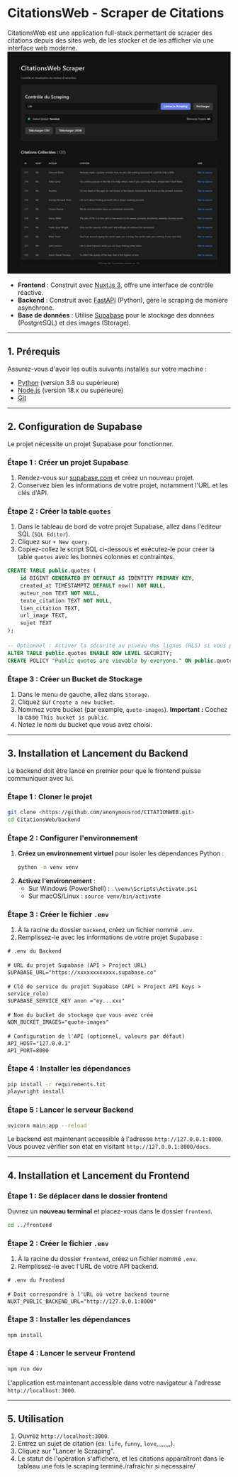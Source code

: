 # CitationsWeb - Scraper de Citations

CitationsWeb est une application full-stack permettant de scraper des citations depuis des sites web, de les stocker et de les afficher via une interface web moderne.
![Dashboard](apercu.png)

- **Frontend** : Construit avec [Nuxt.js 3](https://nuxt.com/), offre une interface de contrôle réactive.
- **Backend** : Construit avec [FastAPI](https://fastapi.tiangolo.com/) (Python), gère le scraping de manière asynchrone.
- **Base de données** : Utilise [Supabase](https://supabase.com/) pour le stockage des données (PostgreSQL) et des images (Storage).

---

## 1. Prérequis

Assurez-vous d'avoir les outils suivants installés sur votre machine :
- [Python](https://www.python.org/downloads/) (version 3.8 ou supérieure)
- [Node.js](https://nodejs.org/en/) (version 18.x ou supérieure)
- [Git](https://git-scm.com/downloads/)

---

## 2. Configuration de Supabase

Le projet nécessite un projet Supabase pour fonctionner.

### Étape 1 : Créer un projet Supabase

1.  Rendez-vous sur [supabase.com](https://supabase.com/) et créez un nouveau projet.
2.  Conservez bien les informations de votre projet, notamment l'URL et les clés d'API.

### Étape 2 : Créer la table `quotes`

1.  Dans le tableau de bord de votre projet Supabase, allez dans l'éditeur SQL (`SQL Editor`).
2.  Cliquez sur `+ New query`.
3.  Copiez-collez le script SQL ci-dessous et exécutez-le pour créer la table `quotes` avec les bonnes colonnes et contraintes.

```sql
CREATE TABLE public.quotes (
    id BIGINT GENERATED BY DEFAULT AS IDENTITY PRIMARY KEY,
    created_at TIMESTAMPTZ DEFAULT now() NOT NULL,
    auteur_nom TEXT NOT NULL,
    texte_citation TEXT NOT NULL,
    lien_citation TEXT,
    url_image TEXT,
    sujet TEXT
);

-- Optionnel : Activer la sécurité au niveau des lignes (RLS) si vous prévoyez un accès public
ALTER TABLE public.quotes ENABLE ROW LEVEL SECURITY;
CREATE POLICY "Public quotes are viewable by everyone." ON public.quotes FOR SELECT USING (true);
```

### Étape 3 : Créer un Bucket de Stockage

1.  Dans le menu de gauche, allez dans `Storage`.
2.  Cliquez sur `Create a new bucket`.
3.  Nommez votre bucket (par exemple, `quote-images`). **Important :** Cochez la case `This bucket is public`.
4.  Notez le nom du bucket que vous avez choisi.

---

## 3. Installation et Lancement du Backend

Le backend doit être lancé en premier pour que le frontend puisse communiquer avec lui.

### Étape 1 : Cloner le projet

```bash
git clone <https://github.com/anonymousrod/CITATIONWEB.git>
cd CitationsWeb/backend
```

### Étape 2 : Configurer l'environnement

1.  **Créez un environnement virtuel** pour isoler les dépendances Python :
    ```bash
    python -m venv venv
    ```
2.  **Activez l'environnement** :
    -   Sur Windows (PowerShell) : `.\venv\Scripts\Activate.ps1`
    -   Sur macOS/Linux : `source venv/bin/activate`

### Étape 3 : Créer le fichier `.env`

1.  À la racine du dossier `backend`, créez un fichier nommé `.env`.
2.  Remplissez-le avec les informations de votre projet Supabase :

```env
# .env du Backend

# URL du projet Supabase (API > Project URL)
SUPABASE_URL="https://xxxxxxxxxxxx.supabase.co"

# Clé de service du projet Supabase (API > Project API Keys > service_role)
SUPABASE_SERVICE_KEY anon ="ey...xxx"

# Nom du bucket de stockage que vous avez créé
NOM_BUCKET_IMAGES="quote-images"

# Configuration de l'API (optionnel, valeurs par défaut)
API_HOST="127.0.0.1"
API_PORT=8000
```

### Étape 4 : Installer les dépendances

```bash
pip install -r requirements.txt
playwright install
```

### Étape 5 : Lancer le serveur Backend

```bash
uvicorn main:app --reload
```
Le backend est maintenant accessible à l'adresse `http://127.0.0.1:8000`. Vous pouvez vérifier son état en visitant `http://127.0.0.1:8000/docs`.

---

## 4. Installation et Lancement du Frontend

### Étape 1 : Se déplacer dans le dossier frontend

Ouvrez un **nouveau terminal** et placez-vous dans le dossier `frontend`.

```bash
cd ../frontend
```

### Étape 2 : Créer le fichier `.env`

1.  À la racine du dossier `frontend`, créez un fichier nommé `.env`.
2.  Remplissez-le avec l'URL de votre API backend.

```env
# .env du Frontend

# Doit correspondre à l'URL où votre backend tourne
NUXT_PUBLIC_BACKEND_URL="http://127.0.0.1:8000"
```

### Étape 3 : Installer les dépendances

```bash
npm install
```

### Étape 4 : Lancer le serveur Frontend

```bash
npm run dev
```
L'application est maintenant accessible dans votre navigateur à l'adresse `http://localhost:3000`.

---

## 5. Utilisation

1.  Ouvrez `http://localhost:3000`.
2.  Entrez un sujet de citation (ex: `life`, `funny`, `love`,,,,,,,,).
3.  Cliquez sur "Lancer le Scraping".
4.  Le statut de l'opération s'affichera, et les citations apparaîtront dans le tableau une fois le scraping terminé./rafraichir si necessaire/
